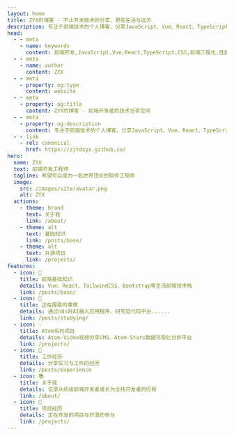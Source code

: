 ```yaml
---
layout: home
title: ZYX的博客 - 不止开发技术的分享，更有生活与远方
description: 专注于前端技术的个人博客，分享JavaScript、Vue、React、TypeScript等技术文章和项目经验
head:
  - - meta
    - name: keywords
      content: 前端开发,JavaScript,Vue,React,TypeScript,CSS,前端工程化,性能优化,实习经历,个人博客
  - - meta
    - name: author
      content: ZYX
  - - meta
    - property: og:type
      content: website
  - - meta
    - property: og:title
      content: ZYX的博客 - 前端开发者的技术分享空间
  - - meta
    - property: og:description
      content: 专注于前端技术的个人博客，分享JavaScript、Vue、React、TypeScript等技术文章和项目经验
  - - link
    - rel: canonical
      href: https://zjtdzyx.github.io/
hero:
  name: ZYX
  text: 前端开发工程师
  tagline: 希望可以成为一名世界顶尖的软件工程师 
  image:
    src: /images/site/avatar.png
    alt: ZYX
  actions:
    - theme: brand
      text: 关于我
      link: /about/
    - theme: alt
      text: 基础知识
      link: /posts/base/
    - theme: alt
      text: 开源项目
      link: /projects/
features:
  - icon: 🚀
    title: 前端基础知识
    details: Vue、React、TailwindCSS、Bootstrap等主流前端技术栈
    link: /posts/base/
  - icon: 🧰
    title: 正在探索的事情
    details: 通过n8n将AI融入应用程序、研究低代码平台......
    link: /posts/studying/
  - icon: 💡
    title: Atom系列项目
    details: Atom-Video视频分享CMS、Atom-Stats数据可视化分析平台
    link: /projects/
  - icon: 🏢
    title: 工作经历
    details: 分享实习与工作的经历
    link: /posts/experience
  - icon: 📚
    title: 关于我
    details: 记录从初级前端开发者成长为全栈开发者的历程
    link: /about/
  - icon: 🔮
    title: 项目经历
    details: 正在开发的项目与开源的参与
    link: /projects/
---
```


<BlogHome />

<style>
:root {
  --vp-home-hero-name-color: transparent;
  --vp-home-hero-name-background: linear-gradient(
    135deg, 
    #42d392 10%, 
    #3c8cff 100%
  );
  --vp-home-hero-image-background-image: linear-gradient(
    -45deg, 
    #42d392 30%, 
    #3c8cff
  );
  --vp-home-hero-image-filter: blur(40px);
  --content-width: 100%;
  --layout-max-width: 1440px;
}

.VPHomeHero .image {
  animation: float 6s ease-in-out infinite;
  width: 200px;
  height: 200px;
  object-fit: cover;
  border-radius: 50%;
  border: 4px solid rgba(255, 255, 255, 0.2);
}

.VPHomeHero .image-container {
  position: relative;
  width: 220px;
  height: 220px;
  margin: 0 auto;
}

.VPHomeHero .image-container::after {
  content: '';
  position: absolute;
  top: 50%;
  left: 50%;
  transform: translate(-50%, -50%);
  width: 100%;
  height: 100%;
  border-radius: 50%;
  box-shadow: 0 0 80px 20px rgba(60, 140, 255, 0.3);
  z-index: -1;
  opacity: 0.8;
  filter: blur(20px);
}

@keyframes float {
  0% {
    transform: translateY(0px);
  }
  50% {
    transform: translateY(-10px);
  }
  100% {
    transform: translateY(0px);
  }
}

.VPHome {
  padding-bottom: 2rem;
}

/* 调整卡片布局，使其充分利用宽度 */
.VPFeatures {
  margin-bottom: 0 !important;
  padding: 0 2rem;
}

.VPFeatures .container {
  max-width: var(--layout-max-width);
  margin: 0 auto;
}

.VPFeatures .items {
  gap: 24px;
}

/* 调整特性卡片的最小宽度，使一行能显示更多卡片 */
@media (min-width: 768px) {
  .VPFeatures .item {
    width: calc((100% - 48px) / 3);
  }
}

@media (min-width: 1440px) {
  .VPFeatures .item {
    width: calc((100% - 72px) / 4);
  }
}

/* 主页内容区域宽度调整 */
.VPHome .VPHomeHero .container {
  max-width: var(--layout-max-width);
}

.blog-home {
  max-width: var(--layout-max-width);
  margin: 0 auto;
  padding: 0 2rem;
}

/* 暗色模式优化 */
.dark .VPHomeHero .image-container::after {
  box-shadow: 0 0 100px 30px rgba(66, 211, 146, 0.25);
}
</style> 
